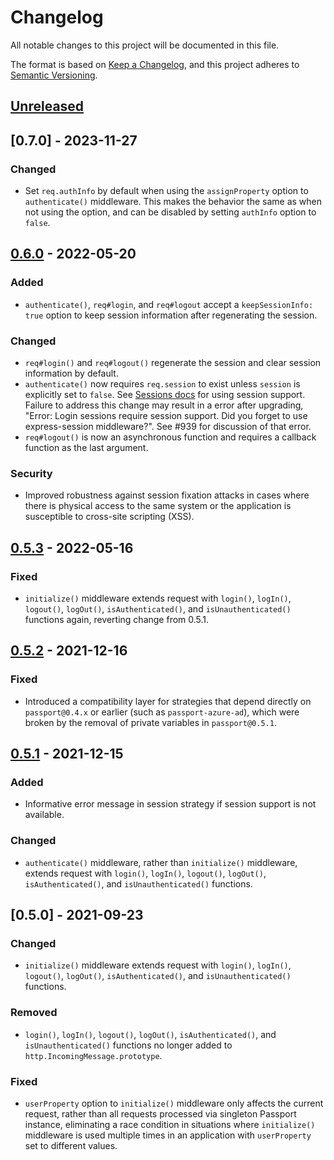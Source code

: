 # Changelog
All notable changes to this project will be documented in this file.

The format is based on [Keep a Changelog](https://keepachangelog.com/en/1.0.0/),
and this project adheres to [Semantic Versioning](https://semver.org/spec/v2.0.0.html).

## [Unreleased]

## [0.7.0] - 2023-11-27
### Changed
- Set `req.authInfo` by default when using the `assignProperty` option to
`authenticate()` middleware.  This makes the behavior the same as when not using
the option, and can be disabled by setting `authInfo` option to `false`.

## [0.6.0] - 2022-05-20
### Added
- `authenticate()`, `req#login`, and `req#logout` accept a
`keepSessionInfo: true` option to keep session information after regenerating
the session.

### Changed

- `req#login()` and `req#logout()` regenerate the session and clear session
information by default.
- `authenticate()` now requires `req.session` to exist unless `session` is explicitly set to `false`. See [Sessions docs](https://www.passportjs.org/concepts/authentication/sessions/) for using session support. Failure to address this change may result in a error after upgrading, "Error: Login sessions require session support. Did you forget to use express-session middleware?". See #939 for discussion of that error.
- `req#logout()` is now an asynchronous function and requires a callback
function as the last argument.

### Security

- Improved robustness against session fixation attacks in cases where there is
physical access to the same system or the application is susceptible to
cross-site scripting (XSS).

## [0.5.3] - 2022-05-16
### Fixed

- `initialize()` middleware extends request with `login()`, `logIn()`,
`logout()`, `logOut()`, `isAuthenticated()`, and `isUnauthenticated()` functions
again, reverting change from 0.5.1.

## [0.5.2] - 2021-12-16
### Fixed
- Introduced a compatibility layer for strategies that depend directly on
`passport@0.4.x` or earlier (such as `passport-azure-ad`), which were
broken by the removal of private variables in `passport@0.5.1`.

## [0.5.1] - 2021-12-15
### Added
- Informative error message in session strategy if session support is not
available.

### Changed

- `authenticate()` middleware, rather than `initialize()` middleware, extends
request with `login()`, `logIn()`, `logout()`, `logOut()`, `isAuthenticated()`,
and `isUnauthenticated()` functions.

## [0.5.0] - 2021-09-23
### Changed

- `initialize()` middleware extends request with `login()`, `logIn()`,
`logout()`, `logOut()`, `isAuthenticated()`, and `isUnauthenticated()`
functions.

### Removed

- `login()`, `logIn()`, `logout()`, `logOut()`, `isAuthenticated()`, and
`isUnauthenticated()` functions no longer added to `http.IncomingMessage.prototype`.

### Fixed

- `userProperty` option to `initialize()` middleware only affects the current
request, rather than all requests processed via singleton Passport instance,
eliminating a race condition in situations where `initialize()` middleware is
used multiple times in an application with `userProperty` set to different
values.

[Unreleased]: https://github.com/jaredhanson/passport/compare/v0.6.0...HEAD
[0.6.0]: https://github.com/jaredhanson/passport/compare/v0.5.3...v0.6.0
[0.5.3]: https://github.com/jaredhanson/passport/compare/v0.5.2...v0.5.3
[0.5.2]: https://github.com/jaredhanson/passport/compare/v0.5.1...v0.5.2
[0.5.1]: https://github.com/jaredhanson/passport/compare/v0.5.0...v0.5.1

